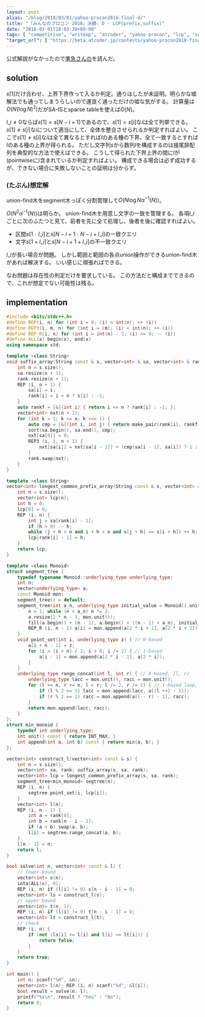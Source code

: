 ```yaml
---
layout: post
alias: "/blog/2018/03/01/yahoo-procon2018-final-d/"
title: "「みんなのプロコン 2018」決勝: D - LCP(prefix,suffix)"
date: "2018-03-01T18:03:30+09:00"
tags: [ "competitive", "writeup", "atcoder", "yahoo-procon", "lcp", "suffix-array" ]
"target_url": [ "https://beta.atcoder.jp/contests/yahoo-procon2018-final-open/tasks/yahoo_procon2018_final_d" ]
---
```


公式解説がなかったので[準急さんの](https://beta.atcoder.jp/contests/yahoo-procon2018-final/submissions/2126707)を読んだ。

## solution

$s[1]$だけ合わせ、上界下界作って入るか判定。通りはしたが未証明。明らかな嘘解法でも通ってしまうらしいので運良く通っただけの嘘な気がする。
計算量は$O(N (\log N)^2)$だがSA-ISとsparse tableを使えば$O(N)$。

$l\_i \ne 0$ならば$s[1] = s[N - i + 1]$であるので、$s[1] = s[i]$な$i$は全て列挙できる。
$s[1] \ne s[i]$な$i$について適当にして、全体を整合させられるか判定すればよい。
ここで$s[1] \ne s[i]$な$i$は全て異なるとすれば$l$のある種の下界、全て一致するとすれば$l$のある種の上界が得られる。
ただし文字列$s$から数列$l$を構成するのは接尾辞配列を典型的な方法で使えばできる。
こうして得られた下界上界の間に$l$が(pointwiseに)含まれているか判定すればよい。
構成できる場合は必ず成功するが、できない場合に失敗しないことの証明は分からず。

### (たぶん)想定解

union-find木をsegment木っぽく分割管理して$O(N \log N \alpha^{-1}(N))$。

$O(N^2 \alpha^{-1}(N))$は明らか。
union-find木を用意し文字の一致を管理する。
各項$l\_i$ごとに次のふたつと見て、前者を先に全て処理し、後者を後に確認すればよい。

-   区間$s[1 : l\_i]$と$s[N - i + 1 : N - i + l\_i]$の一致クエリ
-   文字$s[1 + l\_i]$と$s[N - i + 1 + l\_i]$の不一致クエリ

$l\_i$が長い場合が問題。
しかし範囲と範囲の各点union操作ができるunion-find木があれば解決する。
いい感じに頑張ればできる。

なお問題は存在性の判定だけを要求している。
この方法だと構成までできるので、これが想定でない可能性は残る。

## implementation

``` c++
#include <bits/stdc++.h>
#define REP(i, n) for (int i = 0; (i) < int(n); ++ (i))
#define REP3(i, m, n) for (int i = (m); (i) < int(n); ++ (i))
#define REP_R(i, n) for (int i = int(n) - 1; (i) >= 0; -- (i))
#define ALL(x) begin(x), end(x)
using namespace std;

template <class String>
void suffix_array(String const & s, vector<int> & sa, vector<int> & rank) {
    int n = s.size();
    sa.resize(n + 1);
    rank.resize(n + 1);
    REP (i, n + 1) {
        sa[i] = i;
        rank[i] = i < n ? s[i] : -1;
    }
    auto rankf = [&](int i) { return i <= n ? rank[i] : -1; };
    vector<int> nxt(n + 1);
    for (int k = 1; k <= n; k <<= 1) {
        auto cmp = [&](int i, int j) { return make_pair(rank[i], rankf(i + k)) < make_pair(rank[j], rankf(j + k)); };
        sort(sa.begin(), sa.end(), cmp);
        nxt[sa[0]] = 0;
        REP3 (i, 1, n + 1) {
            nxt[sa[i]] = nxt[sa[i - 1]] + (cmp(sa[i - 1], sa[i]) ? 1 : 0);
        }
        rank.swap(nxt);
    }
}

template <class String>
vector<int> longest_common_prefix_array(String const & s, vector<int> const & sa, vector<int> const & rank) {
    int n = s.size();
    vector<int> lcp(n);
    int h = 0;
    lcp[0] = 0;
    REP (i, n) {
        int j = sa[rank[i] - 1];
        if (h > 0) -- h;
        while (j + h < n and i + h < n and s[j + h] == s[i + h]) ++ h;
        lcp[rank[i] - 1] = h;
    }
    return lcp;
}

template <class Monoid>
struct segment_tree {
    typedef typename Monoid::underlying_type underlying_type;
    int n;
    vector<underlying_type> a;
    const Monoid mon;
    segment_tree() = default;
    segment_tree(int a_n, underlying_type initial_value = Monoid().unit(), Monoid const & a_mon = Monoid()) : mon(a_mon) {
        n = 1; while (n < a_n) n *= 2;
        a.resize(2 * n - 1, mon.unit());
        fill(a.begin() + (n - 1), a.begin() + ((n - 1) + a_n), initial_value); // set initial values
        REP_R (i, n - 1) a[i] = mon.append(a[2 * i + 1], a[2 * i + 2]); // propagate initial values
    }
    void point_set(int i, underlying_type z) { // 0-based
        a[i + n - 1] = z;
        for (i = (i + n) / 2; i > 0; i /= 2) { // 1-based
            a[i - 1] = mon.append(a[2 * i - 1], a[2 * i]);
        }
    }
    underlying_type range_concat(int l, int r) { // 0-based, [l, r)
        underlying_type lacc = mon.unit(), racc = mon.unit();
        for (l += n, r += n; l < r; l /= 2, r /= 2) { // 1-based loop, 2x faster than recursion
            if (l % 2 == 1) lacc = mon.append(lacc, a[(l ++) - 1]);
            if (r % 2 == 1) racc = mon.append(a[(-- r) - 1], racc);
        }
        return mon.append(lacc, racc);
    }
};
struct min_monoid {
    typedef int underlying_type;
    int unit() const { return INT_MAX; }
    int append(int a, int b) const { return min(a, b); }
};

vector<int> construct_l(vector<int> const & s) {
    int n = s.size();
    vector<int> sa, rank; suffix_array(s, sa, rank);
    vector<int> lcp = longest_common_prefix_array(s, sa, rank);
    segment_tree<min_monoid> segtree(n);
    REP (i, n) {
        segtree.point_set(i, lcp[i]);
    }
    vector<int> l(n);
    REP (i, n - 1) {
        int a = rank[0];
        int b = rank[n - i - 1];
        if (a > b) swap(a, b);
        l[i] = segtree.range_concat(a, b);
    }
    l[n - 1] = n;
    return l;
}

bool solve(int n, vector<int> const & l) {
    // lower bound
    vector<int> s(n);
    iota(ALL(s), 0);
    REP (i, n) if (l[i] != 0) s[n - i - 1] = 0;
    vector<int> ls = construct_l(s);
    // upper bound
    vector<int> t(n, 1);
    REP (i, n) if (l[i] != 0) t[n - i - 1] = 0;
    vector<int> lt = construct_l(t);
    // check
    REP (i, n) {
        if (not (ls[i] <= l[i] and l[i] <= lt[i])) {
            return false;
        }
    }
    return true;
}

int main() {
    int n; scanf("%d", &n);
    vector<int> l(n); REP (i, n) scanf("%d", &l[i]);
    bool result = solve(n, l);
    printf("%s\n", result ? "Yes" : "No");
    return 0;
}
```
